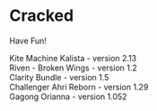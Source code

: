 # Cracked
Have Fun!

Kite Machine Kalista - version 2.13  
Riven - Broken Wings - version 1.2  
Clarity Bundle - version 1.5  
Challenger Ahri Reborn - version 1.29  
Gagong Orianna - version 1.052  